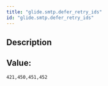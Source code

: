```yaml
---
title: "glide.smtp.defer_retry_ids"
id: "glide.smtp.defer_retry_ids"
---
```

## Description



## Value: 
```
421,450,451,452
```